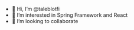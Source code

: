 - 👋 Hi, I’m @taleblotfi
- 👀 I’m interested in Spring Framework and React 
- 💞️ I’m looking to collaborate 


<!---
taleblotfi/taleblotfi is a ✨ special ✨ repository because its `README.md` (this file) appears on your GitHub profile.
You can click the Preview link to take a look at your changes.
--->
